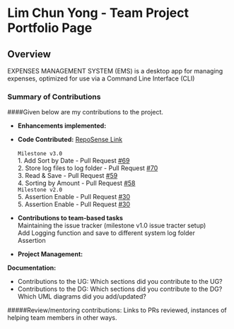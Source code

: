 # Lim Chun Yong - Team Project Portfolio Page

## Overview

EXPENSES MANAGEMENT SYSTEM (EMS) is a desktop app for managing expenses, optimized for use via a Command Line
Interface (CLI)

### Summary of Contributions
####Given below are my contributions to the project.

* **Enhancements implemented:**
  
* **Code Contributed:** [RepoSense Link](https://nus-tic4001-ay2122s1.github.io/tp-dashboard/?search=&sort=groupTitle&sortWithin=title&timeframe=commit&mergegroup=&groupSelect=groupByRepos&breakdown=true&checkedFileTypes=docs~functional-code~test-code~other&since=2021-09-17&tabOpen=true&tabType=authorship&zFR=false&tabAuthor=jr-mojito&tabRepo=AY2122S1-TIC4001-F18-2%2Ftp%5Bmaster%5D&authorshipIsMergeGroup=false&authorshipFileTypes=docs~functional-code~test-code~other&authorshipIsBinaryFileTypeChecked=false)
  <br>
  <br> ```Milestone v3.0```
  <br> 1. Add Sort by Date - Pull Request [#69](https://github.com/AY2122S1-TIC4001-F18-2/tp/pull/95)
  <br> 2. Store log files to log folder - Pull Request [#70](https://github.com/AY2122S1-TIC4001-F18-2/tp/issues/70)
  <br> 3. Read & Save - Pull Request [#59](https://github.com/AY2122S1-TIC4001-F18-2/tp/issues/59)
  <br> 4. Sorting by Amount - Pull Request [#58](https://github.com/AY2122S1-TIC4001-F18-2/tp/issues/58)
  <br> ```Milestone v2.0```
  <br> 5. Assertion Enable - Pull Request [#30](https://github.com/AY2122S1-TIC4001-F18-2/tp/issues/30)
  <br> 5. Assertion Enable - Pull Request [#30](https://github.com/AY2122S1-TIC4001-F18-2/tp/issues/30)


* **Contributions to team-based tasks**
  <br> Maintaining the issue tracker (milestone v1.0 issue tracter setup)
  <br> Add Logging function and save to different system log folder
  <br> Assertion 
  

* **Project Management:**

**Documentation:**
  * Contributions to the UG: Which sections did you contribute to the UG?
  * Contributions to the DG: Which sections did you contribute to the DG? Which UML diagrams did you add/updated?


#####Review/mentoring contributions: 
    Links to PRs reviewed, instances of helping team members in other ways.